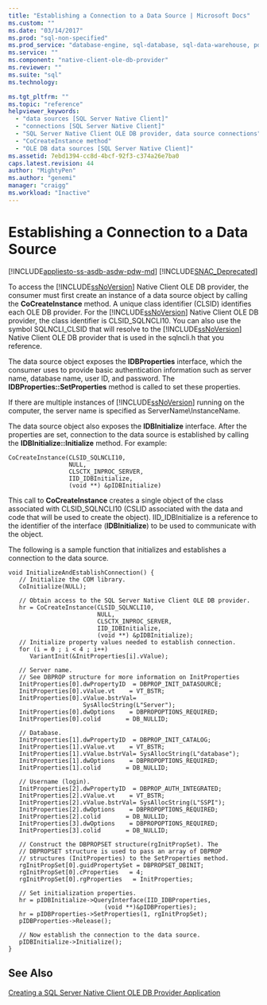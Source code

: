 ```yaml
---
title: "Establishing a Connection to a Data Source | Microsoft Docs"
ms.custom: ""
ms.date: "03/14/2017"
ms.prod: "sql-non-specified"
ms.prod_service: "database-engine, sql-database, sql-data-warehouse, pdw"
ms.service: ""
ms.component: "native-client-ole-db-provider"
ms.reviewer: ""
ms.suite: "sql"
ms.technology: 

ms.tgt_pltfrm: ""
ms.topic: "reference"
helpviewer_keywords: 
  - "data sources [SQL Server Native Client]"
  - "connections [SQL Server Native Client]"
  - "SQL Server Native Client OLE DB provider, data source connections"
  - "CoCreateInstance method"
  - "OLE DB data sources [SQL Server Native Client]"
ms.assetid: 7ebd1394-cc8d-4bcf-92f3-c374a26e7ba0
caps.latest.revision: 44
author: "MightyPen"
ms.author: "genemi"
manager: "craigg"
ms.workload: "Inactive"
---
```

# Establishing a Connection to a Data Source
[!INCLUDE[appliesto-ss-asdb-asdw-pdw-md](../../includes/appliesto-ss-asdb-asdw-pdw-md.md)]
[!INCLUDE[SNAC_Deprecated](../../includes/snac-deprecated.md)]

  To access the [!INCLUDE[ssNoVersion](../../includes/ssnoversion-md.md)] Native Client OLE DB provider, the consumer must first create an instance of a data source object by calling the **CoCreateInstance** method. A unique class identifier (CLSID) identifies each OLE DB provider. For the [!INCLUDE[ssNoVersion](../../includes/ssnoversion-md.md)] Native Client OLE DB provider, the class identifier is CLSID_SQLNCLI10. You can also use the symbol SQLNCLI_CLSID that will resolve to the [!INCLUDE[ssNoVersion](../../includes/ssnoversion-md.md)] Native Client OLE DB provider that is used in the sqlncli.h that you reference.  
  
 The data source object exposes the **IDBProperties** interface, which the consumer uses to provide basic authentication information such as server name, database name, user ID, and password. The **IDBProperties::SetProperties** method is called to set these properties.  
  
 If there are multiple instances of [!INCLUDE[ssNoVersion](../../includes/ssnoversion-md.md)] running on the computer, the server name is specified as ServerName\InstanceName.  
  
 The data source object also exposes the **IDBInitialize** interface. After the properties are set, connection to the data source is established by calling the **IDBInitialize::Initialize** method. For example:  
  
```  
CoCreateInstance(CLSID_SQLNCLI10,   
                 NULL,   
                 CLSCTX_INPROC_SERVER,  
                 IID_IDBInitialize,   
                 (void **) &pIDBInitialize)  
```  
  
 This call to **CoCreateInstance** creates a single object of the class associated with CLSID_SQLNCLI10 (CSLID associated with the data and code that will be used to create the object). IID_IDBInitialize is a reference to the identifier of the interface (**IDBInitialize**) to be used to communicate with the object.  
  
 The following is a sample function that initializes and establishes a connection to the data source.  
  
```  
void InitializeAndEstablishConnection() {  
   // Initialize the COM library.  
   CoInitialize(NULL);  
  
   // Obtain access to the SQL Server Native Client OLE DB provider.  
   hr = CoCreateInstance(CLSID_SQLNCLI10,   
                         NULL,   
                         CLSCTX_INPROC_SERVER,  
                         IID_IDBInitialize,   
                         (void **) &pIDBInitialize);  
   // Initialize property values needed to establish connection.  
   for (i = 0 ; i < 4 ; i++)   
      VariantInit(&InitProperties[i].vValue);  
  
   // Server name.  
   // See DBPROP structure for more information on InitProperties  
   InitProperties[0].dwPropertyID  = DBPROP_INIT_DATASOURCE;  
   InitProperties[0].vValue.vt    = VT_BSTR;  
   InitProperties[0].vValue.bstrVal=   
                     SysAllocString(L"Server");  
   InitProperties[0].dwOptions    = DBPROPOPTIONS_REQUIRED;  
   InitProperties[0].colid       = DB_NULLID;  
  
   // Database.  
   InitProperties[1].dwPropertyID  = DBPROP_INIT_CATALOG;  
   InitProperties[1].vValue.vt    = VT_BSTR;  
   InitProperties[1].vValue.bstrVal= SysAllocString(L"database");  
   InitProperties[1].dwOptions    = DBPROPOPTIONS_REQUIRED;  
   InitProperties[1].colid       = DB_NULLID;  
  
   // Username (login).  
   InitProperties[2].dwPropertyID  = DBPROP_AUTH_INTEGRATED;  
   InitProperties[2].vValue.vt    = VT_BSTR;  
   InitProperties[2].vValue.bstrVal= SysAllocString(L"SSPI");  
   InitProperties[2].dwOptions    = DBPROPOPTIONS_REQUIRED;  
   InitProperties[2].colid       = DB_NULLID;  
   InitProperties[3].dwOptions    = DBPROPOPTIONS_REQUIRED;  
   InitProperties[3].colid       = DB_NULLID;  
  
   // Construct the DBPROPSET structure(rgInitPropSet). The   
   // DBPROPSET structure is used to pass an array of DBPROP   
   // structures (InitProperties) to the SetProperties method.  
   rgInitPropSet[0].guidPropertySet = DBPROPSET_DBINIT;  
   rgInitPropSet[0].cProperties   = 4;  
   rgInitPropSet[0].rgProperties   = InitProperties;  
  
   // Set initialization properties.  
   hr = pIDBInitialize->QueryInterface(IID_IDBProperties,   
                           (void **)&pIDBProperties);  
   hr = pIDBProperties->SetProperties(1, rgInitPropSet);   
   pIDBProperties->Release();  
  
   // Now establish the connection to the data source.  
   pIDBInitialize->Initialize();  
}  
```  
  
## See Also  
 [Creating a SQL Server Native Client OLE DB Provider Application](../../relational-databases/native-client-ole-db-provider/creating-a-sql-server-native-client-ole-db-provider-application.md)  
  
  
